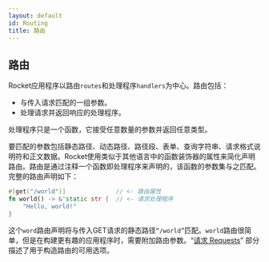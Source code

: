 ```yaml
---
layout: default
id: Routing
title: 路由
---
```


## 路由

Rocket应用程序以路由`routes`和处理程序`handlers`为中心。路由包括：

- 与传入请求匹配的一组参数。
- 处理请求并返回响应的处理程序。

处理程序只是一个函数，它接受任意数量的参数并返回任意类型。

要匹配的参数包括静态路径、动态路径、路径段、表单、查询字符串、请求格式说明符和正文数据。Rocket使用类似于其他语言中的函数装饰器的属性来简化声明路由。路由是通过注释一个函数即处理程序来声明的，该函数的参数集与之匹配。完整的路由声明如下：

```rust
#[get("/world")]              // <- 路由属性
fn world() -> &'static str {  // <- 请求处理程序
    "Hello, world!"
}
```

这个`word`路由声明将与传入GET请求的静态路径`“/world”`匹配。`world`路由很简单，但是在构建更有趣的应用程序时，需要附加路由参数。“[请求 Requests](/rocketdoc/Requests/Methods.html)” 部分描述了用于构造路由的可用选项。